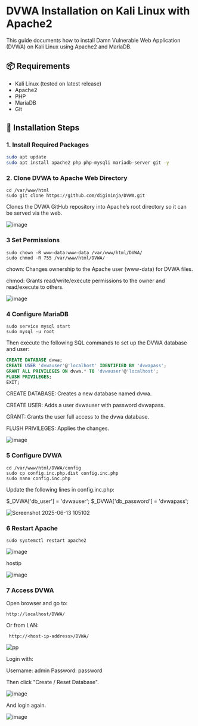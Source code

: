 # DVWA Installation on Kali Linux with Apache2

This guide documents how to install Damn Vulnerable Web Application (DVWA) on Kali Linux using Apache2 and MariaDB.

## 📦 Requirements

- Kali Linux (tested on latest release)
- Apache2
- PHP
- MariaDB
- Git

## 🔧 Installation Steps

### 1. Install Required Packages
```bash
sudo apt update
sudo apt install apache2 php php-mysqli mariadb-server git -y
```
### 2️. Clone DVWA to Apache Web Directory

```
cd /var/www/html
sudo git clone https://github.com/digininja/DVWA.git
```

Clones the DVWA GitHub repository into Apache’s root directory so it can be served via the web.

![image](https://github.com/user-attachments/assets/7e539e11-009f-4539-a354-e0d45320e9fd)


### 3️ Set Permissions

```
sudo chown -R www-data:www-data /var/www/html/DVWA/
sudo chmod -R 755 /var/www/html/DVWA/
```
chown: Changes ownership to the Apache user (www-data) for DVWA files.

chmod: Grants read/write/execute permissions to the owner and read/execute to others.

![image](https://github.com/user-attachments/assets/4de78b6d-3f2d-4dab-866b-122180686e4b)


### 4️ Configure MariaDB

```
sudo service mysql start
sudo mysql -u root
```

Then execute the following SQL commands to set up the DVWA database and user:

```sql
CREATE DATABASE dvwa;
CREATE USER 'dvwauser'@'localhost' IDENTIFIED BY 'dvwapass';
GRANT ALL PRIVILEGES ON dvwa.* TO 'dvwauser'@'localhost';
FLUSH PRIVILEGES;
EXIT;
```
CREATE DATABASE: Creates a new database named dvwa.

CREATE USER: Adds a user dvwauser with password dvwapass.

GRANT: Grants the user full access to the dvwa database.

FLUSH PRIVILEGES: Applies the changes.

![image](https://github.com/user-attachments/assets/4bcb3ad8-7018-4d7a-84e3-b2279441b234)


### 5️ Configure DVWA

```
cd /var/www/html/DVWA/config
sudo cp config.inc.php.dist config.inc.php
sudo nano config.inc.php
```
Update the following lines in config.inc.php:

$_DVWA['db_user'] = 'dvwauser';
$_DVWA['db_password'] = 'dvwapass';

![Screenshot 2025-06-13 105102](https://github.com/user-attachments/assets/59fb3c79-33ed-466b-990b-43c17b27687c)


### 6️ Restart Apache

```
sudo systemctl restart apache2
```
![image](https://github.com/user-attachments/assets/786b522a-32a9-4537-8b36-ea6224797732)

hostip 

![image](https://github.com/user-attachments/assets/0a048a42-cb85-4838-85fc-ee47186355c8)

### 7️ Access DVWA

Open browser and go to:

  `http://localhost/DVWA/`

Or from LAN:

 ` http://<host-ip-address>/DVWA/`

![pp](https://github.com/user-attachments/assets/00562279-8041-4e1f-852f-63426722136f)


Login with:

Username: admin
Password: password


Then click "Create / Reset Database".

![image](https://github.com/user-attachments/assets/4f06802a-db6c-44ae-a588-ac742c686a05)

And login again.

![image](https://github.com/user-attachments/assets/23b9551a-d876-4d0a-909e-601ac98532e7)


